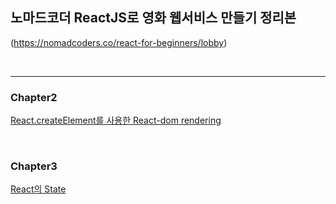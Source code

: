   ## 노마드코더 ReactJS로 영화 웹서비스 만들기 정리본
(https://nomadcoders.co/react-for-beginners/lobby)

<br/>

---

### Chapter2
[React.createElement를 사용한 React-dom rendering](https://github.com/gyungsubLee/nomard_ReactJS_basic/issues/1)

<br/>

### Chapter3
[React의 State](https://github.com/gyungsubLee/nomard_ReactJS_basic/issues/2)